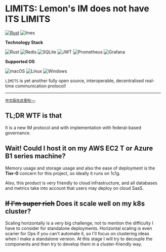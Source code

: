 # LIMITS: Lemon's IM does not have ITS LIMITS

[![Rust](https://github.com/LemonHX/limit/actions/workflows/rust.yml/badge.svg)](https://github.com/LemonHX/limit/actions/workflows/rust.yml)
![lines](https://tokei.ekzhang.com/b1/github/limit-im/limit-server)

**Technology Stack**

![Rust](https://img.shields.io/badge/rust-%23000000.svg?style=for-the-badge&logo=rust&logoColor=white)
![Redis](https://img.shields.io/badge/redis-%23DD0031.svg?style=for-the-badge&logo=redis&logoColor=white)
![SQLite](https://img.shields.io/badge/sqlite-%2307405e.svg?style=for-the-badge&logo=sqlite&logoColor=white)
![JWT](https://img.shields.io/badge/JWT-black?style=for-the-badge&logo=JSON%20web%20tokens)
![Prometheus](https://img.shields.io/badge/Prometheus-E6522C?style=for-the-badge&logo=Prometheus&logoColor=white)
![Grafana](https://img.shields.io/badge/grafana-%23F46800.svg?style=for-the-badge&logo=grafana&logoColor=white)

**Supported OS**

![macOS](https://img.shields.io/badge/mac%20os-000000?style=for-the-badge&logo=macos&logoColor=F0F0F0)
![Linux](https://img.shields.io/badge/Linux-FCC624?style=for-the-badge&logo=linux&logoColor=black)
![Windows](https://img.shields.io/badge/Windows-0078D6?style=for-the-badge&logo=windows&logoColor=white)


`LIMITS` is yet another fully open source, interoperable, decentralised real-time communication protocol!

---
[`中文版在这里啦~~`](README.zh-cn.md)

## TL;DR WTF is that

It is a new IM protocol and with implementation with federal-based governance.

## Wait! Could I host it on my AWS EC2 T or Azure B1 series machine?

Memory usage and storage usage and also the ease of deployment is the **Tier-0** concern for this project,
so ideally it runs on 1c1g.

Also, this product is very friendly to cloud infrastructure, and all databases and metrics take into account that users may deploy on cloud SaaS.

## ~~If I'm super rich~~ Does it scale well on my k8s cluster?

Scaling horizontally is a very big challenge, not to mention the difficulty I have to consider for standalone deployments.
Horizontal scaling is even scarier for Ops if you can't automate it, so I'll focus on clustering ideas when I make a standalone version.
At this stage I will try to decouple the components and then try to develop them in a cluster-friendly way.

